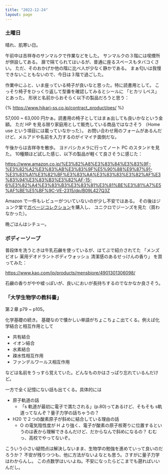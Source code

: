 ```yaml
---
title: "2022-12-24"
layout: page	
---
```


### 土曜日

晴れ、肌寒い日。

午前中は吉祥寺のサンマルクで作業などをした。
サンマルクの３階には喫煙所が併設してある。
扉で隔てられてはいるが、普通に座るスペースもタバコくさい。
ただ、そのおかげか他の階に比べ人が少なく静かである。
まぁ匂いは我慢できないこともないので、今日は３階で過ごした。

作業中にふと、いま座っている椅子が良いなと思った。特に読書用として。
こっそり椅子をひっくり返して型番を確認してみるとシールに 「ヒカリ Lペス」とあった。
形状と名前からおそらく以下の製品だろうと思う：

{% https://www.hikari-ss.co.jp/contract_product/pes/ %}

57,000 ~ 63,000 円かぁ。読書用の椅子としてはまぁ出しても良いかなという金額。
ただ HP を見る限り家庭用として販売している商品ではなさそう
（Home use という項目には載っていなかった）。
お問い合わせ用のフォームがあるんだけど、メルアドや名前を入力するのがイマイチ面倒だな。

午後からは吉祥寺を散歩。
ヨドバシカメラに行ってノート PC のスタンドを見た。
10種類ほど試した感じ、以下の製品が軽くて良さそうに感じた：

https://www.amazon.co.jp/%E3%82%A8%E3%83%84%E3%83%9F-%E3%82%A2%E3%83%AB%E3%83%9F%E5%90%88%E9%87%91-%E3%83%A1%E3%82%BF%E3%83%AA%E3%83%83%E3%82%AF%E3%83%94%E3%83%B3%E3%82%AF-15-6%E3%82%A4%E3%83%B3%E3%83%81%E3%81%BE%E3%81%A7%E5%AF%BE%E5%BF%9C-VE-2315/dp/B09L427Q3Z

Amazon で一件もレビューがついていないのが少し不安ではある。
その後はジュンク堂で[ガベージコレクション](https://www.amazon.co.jp/%E3%82%AC%E3%83%99%E3%83%BC%E3%82%B8%E3%82%B3%E3%83%AC%E3%82%AF%E3%82%B7%E3%83%A7%E3%83%B3-%E8%87%AA%E5%8B%95%E7%9A%84%E3%83%A1%E3%83%A2%E3%83%AA%E7%AE%A1%E7%90%86%E3%82%92%E6%A7%8B%E6%88%90%E3%81%99%E3%82%8B%E7%90%86%E8%AB%96%E3%81%A8%E5%AE%9F%E8%A3%85-Richard-Jones/dp/4798134201)を購入し、
ユニクロでジーンズを見た（買わなかった）。

晩ごはんはシチュー。

### ボディーソープ

普段体を洗うときは牛乳石鹸を使っているが、はてぶで紹介されてた
「メンズビオレ 薬用デオドラントボディウォッシュ 清潔感のあるせっけんの香り」
を買ってみた：

https://www.kao.com/jp/products/mensbiore/4901301306098/

石鹸の香りがやや嘘っぽいが、良いにおいが長持ちするのでなかなか良さそう。

### 「大学生物学の教科書」

第２章 p79 ~ p105。

化学基礎の続き。
基礎なので懐かしい単語がちょこちょこ出てくる。例えば化学結合と相互作用として

- 共有結合
- イオン結合
- 水素結合
- 疎水性相互作用
- ファンデルワールス相互作用

などは名前をうっすら覚えていた。どんなものかはさっぱり忘れているんだけど。

一方で全く記憶にない話も出てくる。具体的には

- 原子軌道の話
    - 「s 軌道が最初に電子で満たされる」(p.80)ってあるけど、そもそも s軌道ってなんぞ？量子力学の話ちゃうの？
- H20 で２つの酸素原子が斜めに結合している理由の話
    - O の電気陰性度が H より強く、電子が酸素の原子核寄りに位置するというのは表から理解できるんだけど、だからなんで斜めになるの？
むむっ、高校でやってないぞ。

こういう小さい疑問点は解決しないまま、生物学の勉強を進めていって良いのだろうか？
不安が残りつつも、他に方法がないよなとも思う。さすがに量子力学はわからんし。
この点数学はいいよね。不安になったらどこまでも遡ればいいんだし。